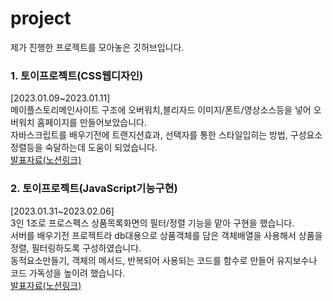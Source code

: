 # project
제가 진행한 프로젝트를 모아놓은 깃허브입니다.

<h3>1. 토이프로젝트(CSS웹디자인)</h3>
[2023.01.09~2023.01.11]<br>
메이플스토리메인사이트 구조에 오버워치,블리자드 이미지/폰트/영상소스등을 넣어 오버워치 홈페이지를 만들어보았습니다.<br>
자바스크립트를 배우기전에 트랜지션효과, 선택자를 통한 스타일입히는 방법, 구성요소 정렬등을 숙달하는데 도움이 되었습니다.<br>
<a href="https://hongdolscoding.notion.site/2023-01-12-15a34ed99d8a40a185dd66f03d67ae14"> 발표자료(노션링크)</a>


<h3>2. 토이프로젝트(JavaScript기능구현)</h3>
[2023.01.31~2023.02.06]<br>
3인 1조로 프로스펙스 상품목록화면의 필터/정렬 기능을 맡아 구현을 했습니다.<br>
서버를 배우기전 프로젝트라 db대용으로 상품객체를 담은 객체배열을 사용해서 상품을 정렬, 필터링하도록 구성하였습니다.<br>
동적요소만들기, 객체의 메서드, 반복되어 사용되는 코드를 함수로 만들어 유지보수나 코드 가독성을 높이려 했습니다.<br>
<a href="https://www.notion.so/hongdolscoding/HTML-CSS-Javascript-1-4-d72a2b6eed214b46b7e4279cfcd0f5c3"> 발표자료(노션링크)</a>
